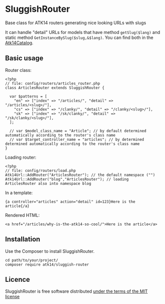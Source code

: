 SluggishRouter
==============

Base class for ATK14 routers generating nice looking URLs with slugs

It can handle "detail" URLs for models that have method ```getSlug($lang)``` and static method ```GetInstanceBySlug($slug,&$lang)```. You can find both in the [Atk14Catalog](http://catalog.atk14.net/).

Basic usage
-----------

Router class:

    <?php
    // file: config/routers/articles_router.php
    class ArticlesRouter extends SluggishRouter {

      var $patterns = [
        "en" => ["index" => "/articles/", "detail" => "/articles/<slug>/"],
        "cs" => ["index" => "/clanky/", "detail" => "/clanky/<slug>/"],
        "sk" => ["index" => "/sk/clanky/", "detail" => "/sk/clanky/<slug>/"],
      ];
      
      // var $model_class_name = "Article"; // by default determined automatically according to the router's class name
      // var $target_controller_name = "articles"; // by determined determined automatically according to the router's class name
    }                                                                            

Loading router:

    <?php
    // file: config/routers/load.php
    Atk14Url::AddRouter("ArticlesRouter"); // the default namespace ("")
    Atk14Url::AddRouter("blog","ArticlesRouter"); // loading ArticlesRouter also into namespace blog

In a template:

    {a controller="articles" action="detail" id=123}Here is the article{/a} 

Rendered HTML:

    <a href="/articles/why-is-the-atk14-so-cool/">Here is the article</a>


Installation
------------

Use the Composer to install SluggishRouter.

    cd path/to/your/project/
    composer require atk14/sluggish-router

Licence
-------

SluggishRouter is free software distributed [under the terms of the MIT license](http://www.opensource.org/licenses/mit-license)
